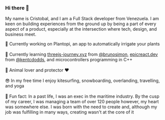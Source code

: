 ### Hi there 👋
My name is Cristobal, and I am a Full Stack developer from Venezuela. I am keen on building experiences from the ground up by being a part of every aspect of a product, especially at the intersection where tech, design, and business meet.

🚀 Currently working on Plantopi, an app to automatically irrigate your plants\
\
🌱 Currently learning [threejs-journey.xyz](threejs-journey.xyz) from [@brunosimon](https://github.com/brunosimon), [epicreact.dev](epicreact.dev) from [@kentcdodds](https://github.com/kentcdodds), and microcontrollers programming in C++\
\
🐶 Animal lover and protector ♥️\
\
😎 In my free time I enjoy kitesurfing, snowboarding, overlanding, travelling, and yoga\
\
🧐 Fun fact: In a past life, I was an exec in the maritime industry. By the cusp of my career, I was managing a team of over 120 people however, my heart was somewhere else. I was born with the need to create and, although my job was fulfilling in many ways, creating wasn't at the core of it
